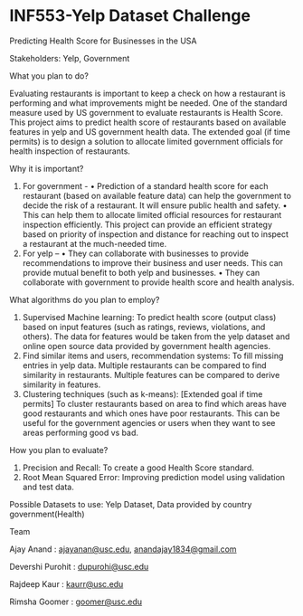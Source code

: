 
# INF553-Yelp Dataset Challenge
Predicting Health Score for Businesses in the USA

Stakeholders: Yelp, Government


What you plan to do? 

Evaluating restaurants is important to keep a check on how a restaurant is performing and what improvements might be needed. One of the standard measure used by US government to evaluate restaurants is Health Score. This project aims to predict health score of restaurants based on available features in yelp and US government health data. The extended goal (if time permits) is to design a solution to allocate limited government officials for health inspection of restaurants. 


Why it is important? 
1. For government - 
•	Prediction of a standard health score for each restaurant (based on available feature data) can help the government to decide the risk of a restaurant. It will ensure public health and safety.
•	This can help them to allocate limited official resources for restaurant inspection efficiently. This project can provide an efficient strategy based on priority of inspection and distance for reaching out to inspect a restaurant at the much-needed time.  
2. For yelp – 
•	They can collaborate with businesses to provide recommendations to improve their business and user needs. This can provide mutual benefit to both yelp and businesses. 
•	They can collaborate with government to provide health score and health analysis. 


What algorithms do you plan to employ?
1. Supervised Machine learning: To predict health score (output class) based on input features (such as ratings, reviews, violations, and others). The data for features would be taken from the yelp dataset and online open source data provided by government health agencies.
2. Find similar items and users, recommendation systems: To fill missing entries in yelp data. Multiple restaurants can be compared to find similarity in restaurants. Multiple features can be compared to derive similarity in features.
3. Clustering techniques (such as k-means): [Extended goal if time permits] To cluster restaurants based on area to find which areas have good restaurants and which ones have poor restaurants. This can be useful for the government agencies or users when they want to see areas performing good vs bad.


How you plan to evaluate? 
1. Precision and Recall: To create a good Health Score standard.
2. Root Mean Squared Error: Improving prediction model using validation and test data.


Possible Datasets to use: Yelp Dataset, Data provided by country government(Health)


Team

Ajay Anand        	: ajayanan@usc.edu, anandajay1834@gmail.com

Devershi Purohit	: dupurohi@usc.edu

Rajdeep Kaur    	: kaurr@usc.edu

Rimsha Goomer	        : goomer@usc.edu
